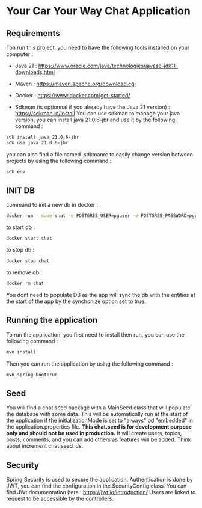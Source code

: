 # Your Car Your Way Chat Application

## Requirements

Ton run this project, you need to have the following tools installed on your computer :

* Java 21 : https://www.oracle.com/java/technologies/javase-jdk11-downloads.html
* Maven : https://maven.apache.org/download.cgi
* Docker : https://www.docker.com/get-started/

* Sdkman (is optionnal if you already have the Java 21 version) : https://sdkman.io/install
  You can use sdkman to manage your java version, you can install java 21.0.6-jbr and use it by the following
  command :

``` bash
sdk install java 21.0.6-jbr
sdk use java 21.0.6-jbr
``` 

you can also find a file named .sdkmanrc to easily change version between projects by using the following command :

``` bash
sdk env
```

## INIT DB
command to init a new db in docker :

``` bash
docker run --name chat -e POSTGRES_USER=pguser -e POSTGRES_PASSWORD=pgpass -e POSTGRES_DB=pgdb -p 5432:5432 -d postgres
```

to start db :

``` bash
docker start chat
```

to stop db :

``` bash
docker stop chat
```

to remove db :

``` bash
docker rm chat
```

You dont need to populate DB as the app will sync the db with the entities at the start of the app by the synchonize
option set to true.

## Running the application

To run the application, you first need to install then run, you can use the following command :

``` bash
mvn install
```

Then you can run the application by using the following command :

``` bash
mvn spring-boot:run
```

## Seed
You will find a chat.seed package with a MainSeed class that will populate the database with some data.
This will be automatically run at the start of the application if the initialisationMode is set to "always" od "embedded" in the application.properties file.
**This chat.seed is for development purpose only and should not be used in production.**
It will create users, topics, posts, comments, and you can add others as features will be added.
Think about increment chat.seed ids.

## Security
Spring Security is used to secure the application.
Authentication is done by JWT, you can find the configuration in the SecurityConfig class.
You can find JWt documentation here : https://jwt.io/introduction/
Users are linked to request to be accessible by the controllers.
